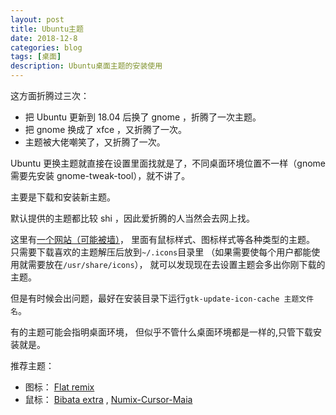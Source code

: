 ```yaml
---
layout: post
title: Ubuntu主题
date: 2018-12-8
categories: blog
tags: [桌面]
description: Ubuntu桌面主题的安装使用
---
```


这方面折腾过三次：
- 把 Ubuntu 更新到 18.04 后换了 gnome ，折腾了一次主题。
- 把 gnome 换成了 xfce ，又折腾了一次。
- 主题被大佬嘲笑了，又折腾了一次。

Ubuntu 更换主题就直接在设置里面找就是了，不同桌面环境位置不一样（gnome 需要先安装 gnome-tweak-tool），就不讲了。

主要是下载和安装新主题。

默认提供的主题都比较 shi ，因此爱折腾的人当然会去网上找。

这里有[一个网站（可能被墙）](https://www.gnome-look.org/)，
里面有鼠标样式、图标样式等各种类型的主题。
只需要下载喜欢的主题解压后放到`~/.icons`目录里
（如果需要使每个用户都能使用就需要放在`/usr/share/icons`），
就可以发现现在去设置主题会多出你刚下载的主题。

但是有时候会出问题，最好在安装目录下运行`gtk-update-icon-cache 主题文件名`。

有的主题可能会指明桌面环境，
但似乎不管什么桌面环境都是一样的,只管下载安装就是。

推荐主题：
- 图标： [Flat remix](/Files/Flat-Remix-Dark.tar)
- 鼠标： [Bibata extra](/Files/Bibata.tar) , [Numix-Cursor-Maia](/Files/Numix-Cursor-Maia.tar)
